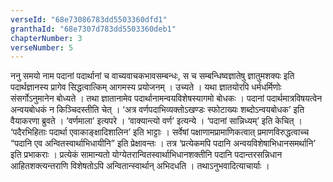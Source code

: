 ```yaml
---
verseId: "68e73086783dd5503360dfd1"
granthaId: "68e7307d783dd5503360deb1"
chapterNumber: 3
verseNumber: 5
---
```


 ननु समयो नाम पदानां पदार्थानां च वाच्यवाचकभावसम्बन्धः, स च सम्बन्धिष्वज्ञातेषु ज्ञातुमशक्यः इति पदार्थज्ञानस्य प्रागेव सिद्धत्वात्किम् आगमस्य प्रयोजनम् । उच्यते । यथा ज्ञातयोरपि धर्मधर्मिणोः संसर्गोऽनुमानेन बोध्यते । तथा ज्ञातानामेव पदार्थानामन्वयविशेषस्यागमो बोधकः । पदानां पदार्थमात्रविषयत्वेन अन्वयबोधकं न किञ्चिदस्तीति चेत् । ‘अत्र वर्णपदाभिव्यक्तोऽखण्डः स्फोटाख्यः शब्दोऽन्वयबोधक’ इति वैयाकरणा ब्रुवते । ‘वर्णमाला’ इत्यपरे । ‘वाक्यान्त्यो वर्ण’ इत्यन्ये । ‘पदानां सान्निध्यम्’ इति केचित् । ‘पदैरभिहिताः पदार्था एवाकाङ्क्षादिशालिन’ इति भाट्टाः । सर्वेषां पक्षाणामप्रामाणिकत्वात् प्रमाणविरुद्धत्वाच्च “पदानि एव अन्वितस्वार्थाभिधायीनि” इति प्रेक्षावन्तः । तत्र ‘प्रत्येकमपि पदानि अन्वयविशेषाभिधानसमर्थानि’ इति प्रभाकराः । प्रत्येकं सामान्यतो योग्येतरान्वितस्वार्थाभिधानशक्तीनि पदानि पदान्तरसन्निधान आहितशक्त्यन्तराणि विशेषतोऽपि अन्वितान्स्वार्थान् अभिदधति । तथाऽनुभवादित्याचार्याः ।
